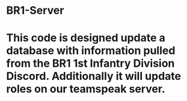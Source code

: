 # BR1-Server

# This code is designed update a database with information pulled from the BR1 1st Infantry Division Discord. Additionally it will update roles on our teamspeak server.

